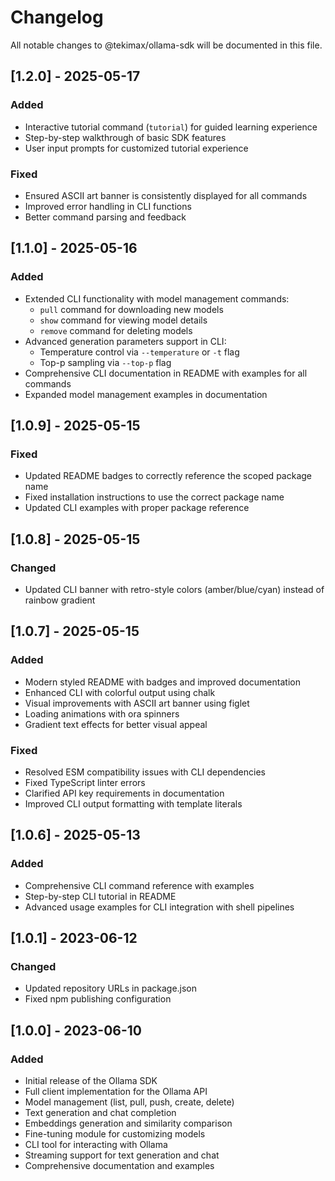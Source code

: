 # Changelog

All notable changes to @tekimax/ollama-sdk will be documented in this file.

## [1.2.0] - 2025-05-17

### Added
- Interactive tutorial command (`tutorial`) for guided learning experience
- Step-by-step walkthrough of basic SDK features
- User input prompts for customized tutorial experience

### Fixed
- Ensured ASCII art banner is consistently displayed for all commands
- Improved error handling in CLI functions
- Better command parsing and feedback

## [1.1.0] - 2025-05-16

### Added
- Extended CLI functionality with model management commands:
  - `pull` command for downloading new models
  - `show` command for viewing model details
  - `remove` command for deleting models
- Advanced generation parameters support in CLI:
  - Temperature control via `--temperature` or `-t` flag
  - Top-p sampling via `--top-p` flag
- Comprehensive CLI documentation in README with examples for all commands
- Expanded model management examples in documentation

## [1.0.9] - 2025-05-15

### Fixed
- Updated README badges to correctly reference the scoped package name
- Fixed installation instructions to use the correct package name
- Updated CLI examples with proper package reference

## [1.0.8] - 2025-05-15

### Changed
- Updated CLI banner with retro-style colors (amber/blue/cyan) instead of rainbow gradient

## [1.0.7] - 2025-05-15

### Added
- Modern styled README with badges and improved documentation
- Enhanced CLI with colorful output using chalk
- Visual improvements with ASCII art banner using figlet
- Loading animations with ora spinners
- Gradient text effects for better visual appeal

### Fixed
- Resolved ESM compatibility issues with CLI dependencies
- Fixed TypeScript linter errors
- Clarified API key requirements in documentation
- Improved CLI output formatting with template literals

## [1.0.6] - 2025-05-13

### Added
- Comprehensive CLI command reference with examples
- Step-by-step CLI tutorial in README
- Advanced usage examples for CLI integration with shell pipelines

## [1.0.1] - 2023-06-12

### Changed
- Updated repository URLs in package.json
- Fixed npm publishing configuration

## [1.0.0] - 2023-06-10

### Added
- Initial release of the Ollama SDK
- Full client implementation for the Ollama API
- Model management (list, pull, push, create, delete)
- Text generation and chat completion
- Embeddings generation and similarity comparison
- Fine-tuning module for customizing models
- CLI tool for interacting with Ollama
- Streaming support for text generation and chat
- Comprehensive documentation and examples 